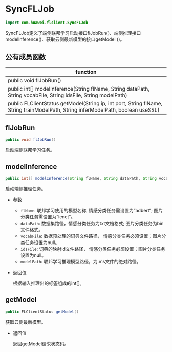 # SyncFLJob

```java
import com.huawei.flclient.SyncFLJob
```

SyncFLJob定义了端侧联邦学习启动接口flJobRun()、端侧推理接口modelInference()、获取云侧最新模型的接口getModel ()。

## 公有成员函数

| **function**                                                 |
| ------------------------------------------------------------ |
| public void flJobRun()                                       |
| public int[] modelInference(String flName, String dataPath, String vocabFile, String idsFile, String modelPath) |
| public FLClientStatus getModel(String ip, int port, String flName, String trainModelPath, String inferModelPath, boolean useSSL) |

## flJobRun

```java
public void flJobRun()
```

启动端侧联邦学习任务。

## modelInference

```java
public int[] modelInference(String flName, String dataPath, String vocabFile, String idsFile, String modelPath)
```

启动端侧推理任务。

- 参数

    - `flName`: 联邦学习使用的模型名称, 情感分类任务需设置为”adbert“; 图片分类任务需设置为”lenet“。
    - `dataPath`: 数据集路径，情感分类任务为txt文档格式; 图片分类任务为bin文件格式。
    - `vocabFile`: 数据预处理的词典文件路径， 情感分类任务必须设置；图片分类任务设置为null。
    - `idsFile`: 词典的映射id文件路径， 情感分类任务必须设置；图片分类任务设置为null。
    - `modelPath`: 联邦学习推理模型路径，为.ms文件的绝对路径。

- 返回值

  根据输入推理出的标签组成的int[]。

## getModel

```java
public FLClientStatus getModel()
```

获取云侧最新模型。

- 返回值

  返回getModel请求状态码。